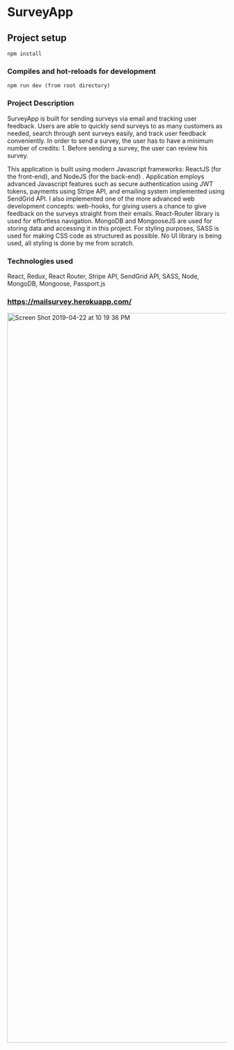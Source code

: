 # SurveyApp

## Project setup
```
npm install
```

### Compiles and hot-reloads for development
```
npm run dev (from root directory)
```

### Project Description

SurveyApp is built for sending surveys via email and tracking user feedback. Users are able to quickly send surveys to as many customers as needed, search through sent surveys easily, and track user feedback conveniently. In order to send a survey, the user has to have a minimum number of credits: 1. Before sending a survey, the user can review his survey. 

This application is built using modern Javascript frameworks: ReactJS (for the front-end), and NodeJS (for the back-end) . Application employs advanced Javascript features such as secure authentication using JWT tokens, payments using Stripe API, and emailing system implemented using SendGrid API. I also implemented one of the more advanced web development concepts: web-hooks, for giving users a chance to give feedback on the surveys straight from their emails. React-Router library is used for effortless navigation. MongoDB and MongooseJS are used for storing data and accessing it in this project. For styling purposes, SASS is used for making CSS code as structured as possible. No UI library is being used, all styling is done by me from scratch.

### Technologies used 

React, Redux, React Router, Stripe API, SendGrid API, SASS, Node, MongoDB, Mongoose, Passport.js

### https://mailsurvey.herokuapp.com/

<img width="1676" alt="Screen Shot 2019-04-22 at 10 19 36 PM" src="https://user-images.githubusercontent.com/31712161/56548205-81700480-654d-11e9-869d-b74c19e62d79.png">

